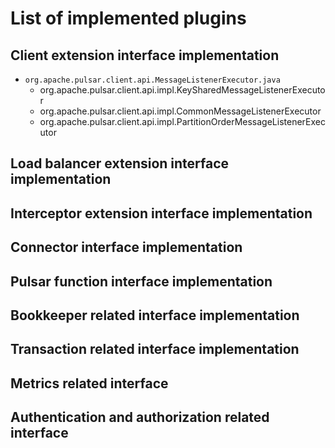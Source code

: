 # List of implemented plugins

## Client extension interface implementation
- `org.apache.pulsar.client.api.MessageListenerExecutor.java`
  - org.apache.pulsar.client.api.impl.KeySharedMessageListenerExecutor
  - org.apache.pulsar.client.api.impl.CommonMessageListenerExecutor
  - org.apache.pulsar.client.api.impl.PartitionOrderMessageListenerExecutor

## Load balancer extension interface implementation

## Interceptor extension interface implementation

## Connector interface implementation

## Pulsar function interface implementation

## Bookkeeper related interface implementation

## Transaction related interface implementation

## Metrics related interface

## Authentication and authorization related interface